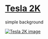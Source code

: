 # [Tesla 2K](https://steamcommunity.com/sharedfiles/filedetails/?id=2080157683)
simple background

[![Tesla 2K image](https://steamuserimages-a.akamaihd.net/ugc/1008187611291986950/7BA8FA2668DFA6AAB4B09EBD1C5BCBDA020B4DA6/?imw=637&imh=358&ima=fit&impolicy=Letterbox&imcolor=%23000000&letterbox=true)](https://steamcommunity.com/sharedfiles/filedetails/?id=2080157683)
